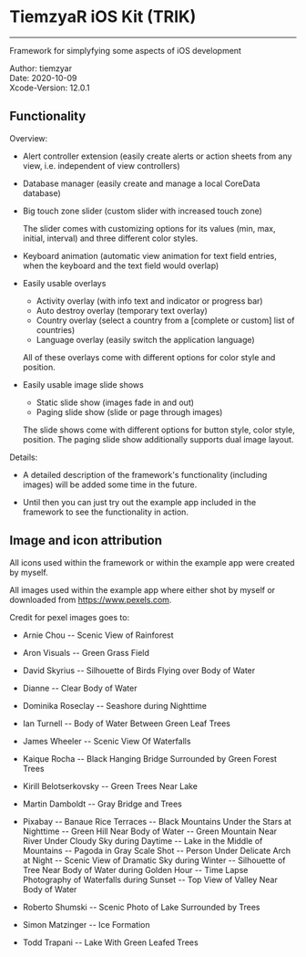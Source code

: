 # TiemzyaR iOS Kit (TRIK)
---

Framework for simplyfying some aspects of iOS development

Author: tiemzyar <br />
Date: 2020-10-09 <br />
Xcode-Version: 12.0.1

## Functionality

Overview:

* Alert controller extension (easily create alerts or action sheets from any view, i.e. independent of view controllers)

* Database manager (easily create and manage a local CoreData database)

* Big touch zone slider (custom slider with increased touch zone)

  The slider comes with customizing options for its values (min, max, initial, interval) and three different color styles.

* Keyboard animation (automatic view animation for text field entries, when the keyboard and the text field would overlap)

* Easily usable overlays
  * Activity overlay (with info text and indicator or progress bar)
  * Auto destroy overlay (temporary text overlay)
  * Country overlay (select a country from a [complete or custom] list of countries)
  * Language overlay (easily switch the application language)

  All of these overlays come with different options for color style and position.

* Easily usable image slide shows
  * Static slide show (images fade in and out)
  * Paging slide show (slide or page through images)
  
  The slide shows come with different options for button style, color style, position. The paging slide show additionally supports dual image layout. 

Details:

* A detailed description of the framework's functionality (including images) will be added some time in the future.

* Until then you can just try out the example app included in the framework to see the functionality in action.

## Image and icon attribution

All icons used within the framework or within the example app were created by myself. 

All images used within the example app where either shot by myself or downloaded from https://www.pexels.com.

Credit for pexel images goes to:

* Arnie Chou
-- Scenic View of Rainforest

* Aron Visuals
-- Green Grass Field

* David Skyrius
-- Silhouette of Birds Flying over Body of Water

* Dianne
-- Clear Body of Water

* Dominika Roseclay
-- Seashore during Nighttime

* Ian Turnell
-- Body of Water Between Green Leaf Trees

* James Wheeler
-- Scenic View Of Waterfalls

* Kaique Rocha
-- Black Hanging Bridge Surrounded by Green Forest Trees

* Kirill Belotserkovsky
-- Green Trees Near Lake

* Martin Damboldt
-- Gray Bridge and Trees

* Pixabay
-- Banaue Rice Terraces
-- Black Mountains Under the Stars at Nighttime
-- Green Hill Near Body of Water
-- Green Mountain Near River Under Cloudy Sky during Daytime
-- Lake in the Middle of Mountains
-- Pagoda in Gray Scale Shot
-- Person Under Delicate Arch at Night
-- Scenic View of Dramatic Sky during Winter
-- Silhouette of Tree Near Body of Water during Golden Hour
-- Time Lapse Photography of Waterfalls during Sunset
-- Top View of Valley Near Body of Water

* Roberto Shumski
-- Scenic Photo of Lake Surrounded by Trees

* Simon Matzinger
-- Ice Formation

* Todd Trapani
-- Lake With Green Leafed Trees
